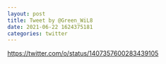 ```yaml
--- 
layout: post 
title: Tweet by @Green_WiL8 
date: 2021-06-22 1624375181 
categories: twitter 
--- 
```

https://twitter.com/o/status/1407357600283439105